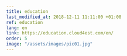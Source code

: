 ```yaml
---
title: education
last_modified_at: 2018-12-11 11:11:00 +01:00
ref: education
lang: en
link: https://education.cloud4est.com/en/
order: 5
image: "/assets/images/pic01.jpg"
---
```

